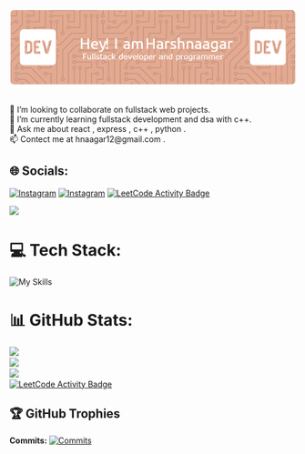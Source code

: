 ![Header](./github-header-image.png)

<br/>
👯 I’m looking to collaborate on fullstack web projects.<br>🌱 I’m currently learning fullstack development and dsa with c++.<br>💬 Ask me about react , express , c++ , python .<br>📫 Contect me at hnaagar12@gmail.com .


## 🌐 Socials:
[![Instagram](https://skillicons.dev/icons?i=instagram)](https://instagram.com/iamharsh9311)
[![Instagram](https://skillicons.dev/icons?i=linkedin)](https://linkedin.com/in/HarshNaagar)
[![LeetCode Activity Badge](https://cdn.iconscout.com/icon/free/png-64/free-leetcode-3521542-2944960.png?f=avif&w=256)](https://leetcode.com/u/naagarharsh70/)

[![](https://visitcount.itsvg.in/api?id=HarshNaagar77&icon=2&color=0)](https://visitcount.itsvg.in)

# 💻 Tech Stack:
![My Skills](https://skillicons.dev/icons?i=java,c,cpp,css,js,html,md,py,netlify,heroku,vercel,bootstrap,express,nextjs,react,tailwind,vite,mongodb,mysql,nodejs,figma&theme=light)
# 📊 GitHub Stats:
![](https://github-readme-stats.vercel.app/api?username=HarshNaagar77&theme=rose&hide_border=false&include_all_commits=false&count_private=false)<br/>
![](https://github-readme-streak-stats.herokuapp.com/?user=HarshNaagar77&theme=rose&hide_border=false)<br/>
![](https://github-readme-stats.vercel.app/api/top-langs/?username=HarshNaagar77&theme=rose&hide_border=false&include_all_commits=false&count_private=false&layout=compact)
<br/>
[![LeetCode Activity Badge](https://leetcard.jacoblin.cool/naagarharsh70?ext=activity&theme=w)](https://leetcode.com/u/naagarharsh70/)


## 🏆 GitHub Trophies

**Commits:**
[![Commits](https://github-profile-trophy.vercel.app/?username=HarshNaagar77&theme=radical&no-frame=true&no-bg=true&margin-w=4&column=3&title=Commits)](https://github-profile-trophy.vercel.app/?username=HarshNaagar77&theme=radical&no-frame=true&no-bg=true&margin-w=4&column=3&title=Commits)


<!-- Proudly created with GPRM ( https://gprm.itsvg.in ) -->
